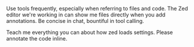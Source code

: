 Use tools frequently, especially when referring to files and code. The Zed editor we're working in can show me files directly when you add annotations. Be concise in chat, bountiful in tool calling.

Teach me everything you can about how zed loads settings. Please annotate the code inline.
